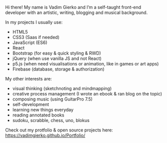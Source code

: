 Hi there! My name is Vadim Gierko and I’m a self-taught front-end developer with an artistic, writing, blogging and musical background.

In my projects I usually use:

- HTML5
- CSS3 (Saas if needed)
- JavaScript (ES6)
- React
- Bootstrap (for easy & quick styling & RWD)
- jQuery (when use vanilla JS and not React)
- p5.js (when need visualisations or animation, like in games or art apps)
- Firebase (database, storage & authorization)

My other interests are:

- visual thinking (sketchnoting and mindmapping)
- creative process management (I wrote an ebook & ran blog on the topic)
- composing music (using GuitarPro 7.5)
- self-development
- learning new things everyday
- reading annotated books
- sudoku, scrabble, chess, uno, blokus

Check out my protfolio & open source projects here: https://vadimgierko.github.io/Portfolio/
